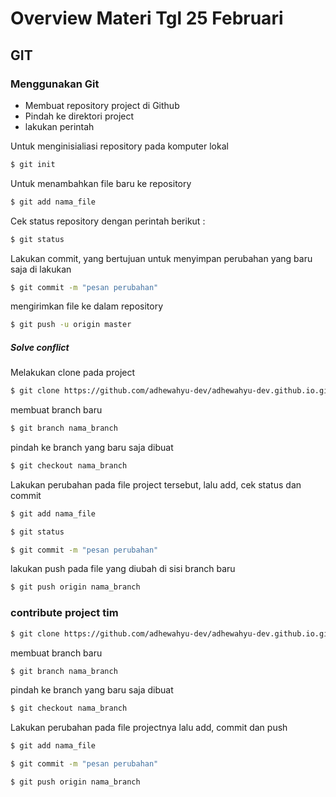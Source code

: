 # Overview Materi Tgl 25 Februari
## GIT

### Menggunakan Git

- Membuat repository project di Github
- Pindah ke direktori project
- lakukan perintah

Untuk menginisialiasi repository pada komputer lokal

```sh
$ git init
```
Untuk menambahkan file baru ke repository

```sh
$ git add nama_file
```

Cek status repository dengan perintah berikut : 
```sh
$ git status
```

Lakukan commit, yang bertujuan untuk menyimpan perubahan yang baru saja di lakukan

```sh
$ git commit -m "pesan perubahan"
```

mengirimkan file ke dalam repository
```sh
$ git push -u origin master
```


##### Solve conflict

Melakukan clone pada project

```sh
$ git clone https://github.com/adhewahyu-dev/adhewahyu-dev.github.io.git => alamat project tim
```
membuat branch baru

```sh
$ git branch nama_branch
```

pindah ke branch yang baru saja dibuat
```sh
$ git checkout nama_branch
```

Lakukan perubahan pada file project tersebut, lalu add, cek status dan commit
```sh
$ git add nama_file
```

```sh
$ git status
```

```sh
$ git commit -m "pesan perubahan"
```

lakukan push pada file yang diubah di sisi branch baru
```sh
$ git push origin nama_branch
```

### contribute project tim
```sh
$ git clone https://github.com/adhewahyu-dev/adhewahyu-dev.github.io.git => alamat project tim
```

membuat branch baru

```sh
$ git branch nama_branch
```

pindah ke branch yang baru saja dibuat
```sh
$ git checkout nama_branch
```

Lakukan perubahan pada file projectnya lalu add, commit dan push
```sh
$ git add nama_file
```

```sh
$ git commit -m "pesan perubahan"
```

```sh
$ git push origin nama_branch
```
